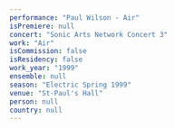 ```yaml
---
performance: "Paul Wilson - Air"
isPremiere: null
concert: "Sonic Arts Network Concert 3"
work: "Air"
isCommission: false
isResidency: false
work_year: "1999"
ensemble: null
season: "Electric Spring 1999"
venue: "St-Paul's Hall"
person: null
country: null
---
```


